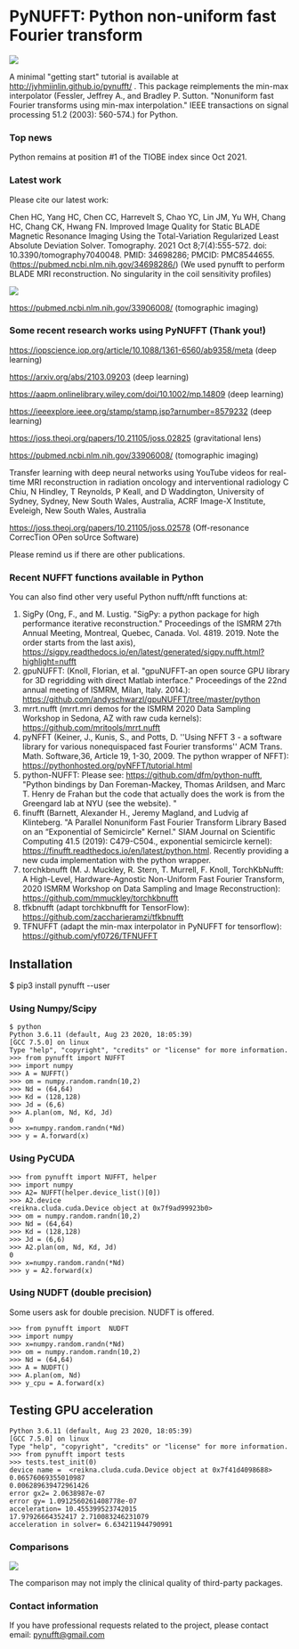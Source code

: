 # PyNUFFT: Python non-uniform fast Fourier transform
![](g5738.jpeg)


A minimal "getting start" tutorial is available at http://jyhmiinlin.github.io/pynufft/ . This package reimplements the min-max interpolator (Fessler, Jeffrey A., and Bradley P. Sutton. "Nonuniform fast Fourier transforms using min-max interpolation." IEEE transactions on signal processing 51.2 (2003): 560-574.) for Python.

### Top news

Python remains at position #1 of the TIOBE index since Oct 2021.

### Latest work

Please cite our latest work:

Chen HC, Yang HC, Chen CC, Harrevelt S, Chao YC, Lin JM, Yu WH, Chang HC, Chang CK, Hwang FN. 
Improved Image Quality for Static BLADE Magnetic Resonance Imaging Using the Total-Variation Regularized Least Absolute Deviation Solver. 
Tomography. 2021 Oct 8;7(4):555-572. doi: 10.3390/tomography7040048. PMID: 34698286; PMCID: PMC8544655.
(https://pubmed.ncbi.nlm.nih.gov/34698286/) (We used pynufft to perform BLADE MRI reconstruction. No singularity in the coil sensitivity profiles)

![](nosingularity.png)


https://pubmed.ncbi.nlm.nih.gov/33906008/ (tomographic imaging)

### Some recent research works using PyNUFFT (Thank you!)

https://iopscience.iop.org/article/10.1088/1361-6560/ab9358/meta (deep learning)

https://arxiv.org/abs/2103.09203 (deep learning)

https://aapm.onlinelibrary.wiley.com/doi/10.1002/mp.14809 (deep learning)

https://ieeexplore.ieee.org/stamp/stamp.jsp?arnumber=8579232 (deep learning)

https://joss.theoj.org/papers/10.21105/joss.02825 (gravitational lens)

https://pubmed.ncbi.nlm.nih.gov/33906008/ (tomographic imaging)

Transfer learning with deep neural networks using YouTube videos for real-time MRI reconstruction in radiation oncology and interventional radiology
C Chiu, N Hindley, T Reynolds, P Keall, and D Waddington, 
University of Sydney, Sydney, New South Wales, Australia, ACRF Image-X Institute, Eveleigh, New South Wales, Australia

https://joss.theoj.org/papers/10.21105/joss.02578 (Off-resonance CorrecTion OPen soUrce Software)

Please remind us if there are other publications.

### Recent NUFFT functions available in Python

You can also find other very useful Python nufft/nfft functions at: 

1. SigPy (Ong, F., and M. Lustig. "SigPy: a python package for high performance iterative reconstruction." Proceedings of the ISMRM 27th Annual Meeting, Montreal, Quebec, Canada. Vol. 4819. 2019. Note the order starts from the last axis), https://sigpy.readthedocs.io/en/latest/generated/sigpy.nufft.html?highlight=nufft
2. gpuNUFFT: (Knoll, Florian, et al. "gpuNUFFT-an open source GPU library for 3D regridding with direct Matlab interface." Proceedings of the 22nd annual meeting of ISMRM, Milan, Italy. 2014.): https://github.com/andyschwarzl/gpuNUFFT/tree/master/python
3. mrrt.nufft (mrrt.mri demos for the ISMRM 2020 Data Sampling Workshop in Sedona, AZ with raw cuda kernels): https://github.com/mritools/mrrt.nufft
4. pyNFFT (Keiner, J., Kunis, S., and Potts, D. ''Using NFFT 3 - a software library for various nonequispaced fast Fourier transforms'' ACM Trans. Math. Software,36, Article 19, 1-30, 2009. The python wrapper of NFFT): https://pythonhosted.org/pyNFFT/tutorial.html
5. python-NUFFT: Please see: https://github.com/dfm/python-nufft, "Python bindings by Dan Foreman-Mackey, Thomas Arildsen, and Marc T. Henry de Frahan but the code that actually does the work is from the Greengard lab at NYU (see the website). " 
6. finufft (Barnett, Alexander H., Jeremy Magland, and Ludvig af Klinteberg. "A Parallel Nonuniform Fast Fourier Transform Library Based on an “Exponential of Semicircle" Kernel." SIAM Journal on Scientific Computing 41.5 (2019): C479-C504., exponential semicircle kernel): https://finufft.readthedocs.io/en/latest/python.html. Recently providing a new cuda implementation with the python wrapper. 
7. torchkbnufft (M. J. Muckley, R. Stern, T. Murrell, F. Knoll, TorchKbNufft: A High-Level, Hardware-Agnostic Non-Uniform Fast Fourier Transform, 2020 ISMRM Workshop on Data Sampling and Image Reconstruction): https://github.com/mmuckley/torchkbnufft
8. tfkbnufft (adapt torchkbnufft for TensorFlow): https://github.com/zaccharieramzi/tfkbnufft
9. TFNUFFT (adapt the min-max interpolator in PyNUFFT for tensorflow): https://github.com/yf0726/TFNUFFT

## Installation

$ pip3 install pynufft --user


### Using Numpy/Scipy

```
$ python
Python 3.6.11 (default, Aug 23 2020, 18:05:39) 
[GCC 7.5.0] on linux
Type "help", "copyright", "credits" or "license" for more information.
>>> from pynufft import NUFFT
>>> import numpy
>>> A = NUFFT()
>>> om = numpy.random.randn(10,2)
>>> Nd = (64,64)
>>> Kd = (128,128)
>>> Jd = (6,6)
>>> A.plan(om, Nd, Kd, Jd)
0
>>> x=numpy.random.randn(*Nd)
>>> y = A.forward(x)
```

### Using PyCUDA

```
>>> from pynufft import NUFFT, helper
>>> import numpy
>>> A2= NUFFT(helper.device_list()[0])
>>> A2.device
<reikna.cluda.cuda.Device object at 0x7f9ad99923b0>
>>> om = numpy.random.randn(10,2)
>>> Nd = (64,64)
>>> Kd = (128,128)
>>> Jd = (6,6)
>>> A2.plan(om, Nd, Kd, Jd)
0
>>> x=numpy.random.randn(*Nd)
>>> y = A2.forward(x)
```

### Using NUDFT (double precision)

Some users ask for double precision. 
NUDFT is offered.

```
>>> from pynufft import  NUDFT
>>> import numpy
>>> x=numpy.random.randn(*Nd)
>>> om = numpy.random.randn(10,2)
>>> Nd = (64,64)
>>> A = NUDFT()
>>> A.plan(om, Nd)
>>> y_cpu = A.forward(x)

```


## Testing GPU acceleration

```
Python 3.6.11 (default, Aug 23 2020, 18:05:39) 
[GCC 7.5.0] on linux
Type "help", "copyright", "credits" or "license" for more information.
>>> from pynufft import tests
>>> tests.test_init(0)
device name =  <reikna.cluda.cuda.Device object at 0x7f41d4098688>
0.06576069355010987
0.006289639472961426
error gx2= 2.0638987e-07
error gy= 1.0912560261408778e-07
acceleration= 10.455399523742015
17.97926664352417 2.710083246231079
acceleration in solver= 6.634211944790991
```
### Comparisons

![](comparison.png)

The comparison may not imply the clinical quality of third-party packages.

### Contact information
If you have professional requests related to the project, please contact
email: pynufft@gmail.com

